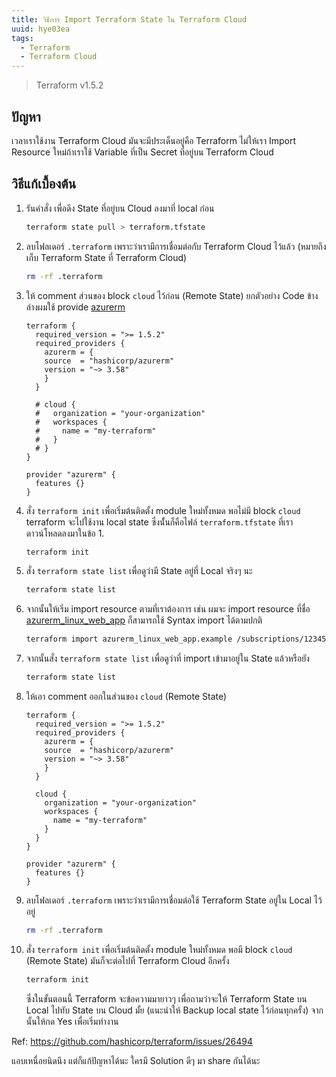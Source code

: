 ```yaml
---
title: วิธีการ Import Terraform State ใน Terraform Cloud
uuid: hye03ea
tags:
  - Terraform
  - Terraform Cloud
---
```


> Terraform v1.5.2

## ปัญหา 

เวลาเราใช้งาน Terraform Cloud มันจะมีประเด็นอยู่คือ Terraform ไม่ให้เรา Import Resource ใหม่ถ้าเราใช้ Variable ที่เป็น Secret ที่อยู่บน Terraform Cloud 

## วิธีแก้เบื้องต้น

1. รันคำสั่ง เพื่อดึง State ที่อยู่บน Cloud ลงมาที่ local ก่อน
   ```bash
   terraform state pull > terraform.tfstate
   ```
   
2. ลบโฟลเดอร์ `.terraform` เพราะว่าเรามีการเชื่อมต่อกับ Terraform Cloud ไว้แล้ว (หมายถึงเก็บ Terraform State ที่ Terraform Cloud)

    ```bash
    rm -rf .terraform
    ```
3. ให้ comment ส่วนของ block `cloud` ไว้ก่อน (Remote State) ยกตัวอย่าง Code ข้างล่างผมใช้ provide [azurerm](https://registry.terraform.io/providers/hashicorp/azurerm/latest/docs)
    ```hcl
    terraform {
      required_version = ">= 1.5.2"
      required_providers {
        azurerm = {
        source  = "hashicorp/azurerm"
        version = "~> 3.58"
        }
      }

      # cloud {
      #   organization = "your-organization"
      #   workspaces {
      #     name = "my-terraform"
      #   }
      # }
    }

    provider "azurerm" {
      features {}
    }
    ```
4. สั่ง `terraform init` เพื่อเริ่มต้นติดตั้ง module ใหม่ทั้งหมด พอไม่มี block `cloud` terraform จะไปใช้งาน local state ซึ่งนั้่นก็คือไฟล์ `terraform.tfstate` ที่เราดาวน์โหลดลงมาในข้อ 1.
    ```bash
    terraform init
    ```
5. สั่ง `terraform state list` เพื่อดูว่ามี State อยู่ที่ Local จริงๆ นะ

    ```bash
    terraform state list
    ```
   
6. จากนั้นให้เริ่ม import resource ตามที่เราต้องการ เช่น ผมจะ import resource ที่ชื่อ [azurerm_linux_web_app](https://registry.terraform.io/providers/hashicorp/azurerm/latest/docs/resources/linux_web_app#import) ก็สามารถใช้ Syntax import ได้ตามปกติ
    ```bash
    terraform import azurerm_linux_web_app.example /subscriptions/12345678-1234-9876-4563-123456789012/resourceGroups/resGroup1/providers/Microsoft.Web/sites/site1
    ```
7. จากนั้นสั่ง `terraform state list` เพื่อดูว่าที่ import เข้ามาอยู่ใน State แล้วหรือยัง

    ```bash
    terraform state list
    ```
8. ให้เอา comment ออกในส่วนของ `cloud` (Remote State)
    ```hcl
    terraform {
      required_version = ">= 1.5.2"
      required_providers {
        azurerm = {
        source  = "hashicorp/azurerm"
        version = "~> 3.58"
        }
      }

      cloud {
        organization = "your-organization"
        workspaces {
          name = "my-terraform"
        }
      }
    }

    provider "azurerm" {
      features {}
    }
    ```
9.  ลบโฟลเดอร์ `.terraform` เพราะว่าเรามีการเชื่อมต่อใช้ Terraform State อยู่ใน Local ไว้อยู่

    ```bash
    rm -rf .terraform
    ```
10. สั่ง `terraform init` เพื่อเริ่มต้นติดตั้ง module ใหม่ทั้งหมด พอมี block `cloud` (Remote State) มันก็จะต่อไปที่ Terraform Cloud อีกครั้ง
    ```bash
    terraform init
    ```

    ซึ่งในขั้นตอนนี้ Terraform จะข้อความมายาวๆ เพื่อถามว่าจะให้ Terraform State บน Local ไปทับ State บน Cloud มั้ย (แนะนำให้ Backup local state ไว้ก่อนทุกครั้ง) จากนั้นให้กด Yes เพื่อเริ่มทำงาน

Ref: https://github.com/hashicorp/terraform/issues/26494

แอบเหนื่อยนิดนึง แต่ก็แก้ปัญหาได้นะ ใครมี Solution ดีๆ มา share กันได้นะ